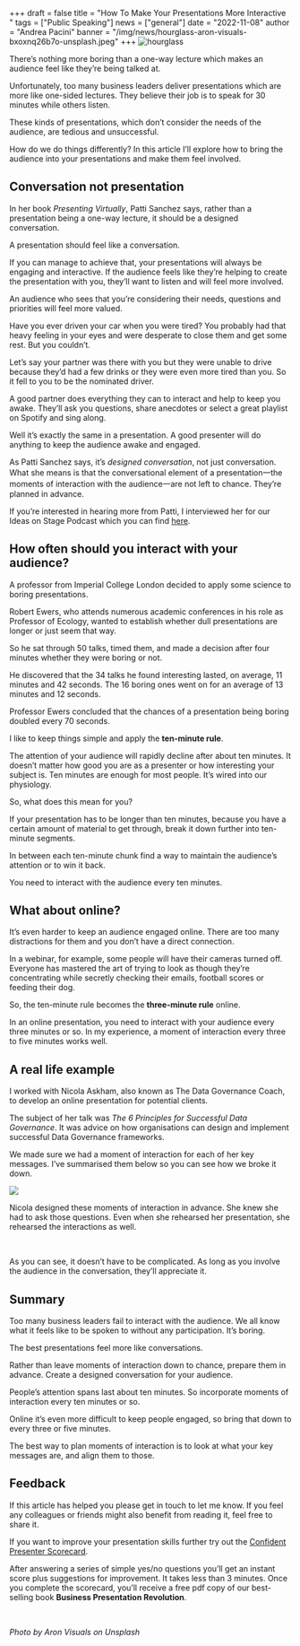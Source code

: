 +++
draft = false
title = "How To Make Your Presentations More Interactive "
tags = ["Public Speaking"]
news = ["general"]
date = "2022-11-08"
author = "Andrea Pacini"
banner = "/img/news/hourglass-aron-visuals-bxoxnq26b7o-unsplash.jpeg"
+++
![hourglass](/img/news/hourglass.png)



There’s nothing more boring than a one-way lecture which makes an audience feel like they’re being talked at.



Unfortunately, too many business leaders deliver presentations which are more like one-sided lectures. They believe their job is to speak for 30 minutes while others listen.



These kinds of presentations, which don’t consider the needs of the audience, are tedious and unsuccessful.



How do we do things differently? In this article I’ll explore how to bring the audience into your presentations and make them feel involved.

## Conversation not presentation

In her book *Presenting Virtually*, Patti Sanchez says, rather than a presentation being a one-way lecture, it should be a designed conversation. 



A presentation should feel like a conversation. 



If you can manage to achieve that, your presentations will always be engaging and interactive. If the audience feels like they’re helping to create the presentation with you, they’ll want to listen and will feel more involved.



An audience who sees that you’re considering their needs, questions and priorities will feel more valued.



Have you ever driven your car when you were tired? You probably had that heavy feeling in your eyes and were desperate to close them and get some rest. But you couldn’t.



Let’s say your partner was there with you but they were unable to drive because they’d had a few drinks or they were even more tired than you. So it fell to you to be the nominated driver.



A good partner does everything they can to interact and help to keep you awake. They’ll ask you questions, share anecdotes or select a great playlist on Spotify and sing along.



Well it’s exactly the same in a presentation. A good presenter will do anything to keep the audience awake and engaged.



As Patti Sanchez says, it’s *designed conversation*, not just conversation. What she means is that the conversational element of a presentation一the moments of interaction with the audience一are not left to chance. They’re planned in advance.



If you’re interested in hearing more from Patti, I interviewed her for our Ideas on Stage Podcast which you can find [here](https://youtu.be/nNajqdLTBcs). 

## How often should you interact with your audience?

A professor from Imperial College London decided to apply some science to boring presentations. 



Robert Ewers, who attends numerous academic conferences in his role as Professor of Ecology, wanted to establish whether dull presentations are longer or just seem that way.



So he sat through 50 talks, timed them, and made a decision after four minutes whether they were boring or not.



He discovered that the 34 talks he found interesting lasted, on average, 11 minutes and 42 seconds. The 16 boring ones went on for an average of 13 minutes and 12 seconds.



Professor Ewers concluded that the chances of a presentation being boring doubled every 70 seconds.



I like to keep things simple and apply the **ten-minute rule**.



The attention of your audience will rapidly decline after about ten minutes. It doesn’t matter how good you are as a presenter or how interesting your subject is. Ten minutes are enough for most people. It’s wired into our physiology.



So, what does this mean for you? 



If your presentation has to be longer than ten minutes, because you have a certain amount of material to get through, break it down further into ten-minute segments. 



In between each ten-minute chunk find a way to maintain the audience’s attention or to win it back.



You need to interact with the audience every ten minutes. 

## What about online?

It’s even harder to keep an audience engaged online. There are too many distractions for them and you don’t have a direct connection.



In a webinar, for example, some people will have their cameras turned off. Everyone has mastered the art of trying to look as though they’re concentrating while secretly checking their emails, football scores or feeding their dog.



So, the ten-minute rule becomes the **three-minute rule** online.



In an online presentation, you need to interact with your audience every three minutes or so. In my experience, a moment of interaction every three to five minutes works well. 

## A real life example

I worked with Nicola Askham, also known as The Data Governance Coach, to develop an online presentation for potential clients. 



The subject of her talk was *The 6 Principles for Successful Data Governance*. It was advice on how organisations can design and implement successful Data Governance frameworks.



We made sure we had a moment of interaction for each of her key messages. I’ve summarised them below so you can see how we broke it down.

![](/img/news/screen_shot_2022-11-08_at_3.55.42_pm.png)

Nicola designed these moments of interaction in advance. She knew she had to ask those questions. Even when she rehearsed her presentation, she rehearsed the interactions as well. 

 

As you can see, it doesn’t have to be complicated. As long as you involve the audience in the conversation, they’ll appreciate it.  

## Summary

Too many business leaders fail to interact with the audience. We all know what it feels like to be spoken to without any participation. It’s boring.



The best presentations feel more like conversations.



Rather than leave moments of interaction down to chance, prepare them in advance. Create a designed conversation for your audience.



People’s attention spans last about ten minutes. So incorporate moments of interaction every ten minutes or so.



Online it’s even more difficult to keep people engaged, so bring that down to every three or five minutes.



The best way to plan moments of interaction is to look at what your key messages are, and align them to those.



## Feedback 

If this article has helped you please get in touch to let me know. If you feel any colleagues or friends might also benefit from reading it, feel free to share it.



If you want to improve your presentation skills further try out the [Confident Presenter Scorecard](https://presentationscorecard.scoreapp.com/).

After answering a series of simple yes/no questions you’ll get an instant score plus suggestions for improvement. It takes less than 3 minutes. Once you complete the scorecard, you’ll receive a free pdf copy of our best-selling book **Business Presentation Revolution**.

 

*Photo by Aron Visuals on Unsplash*